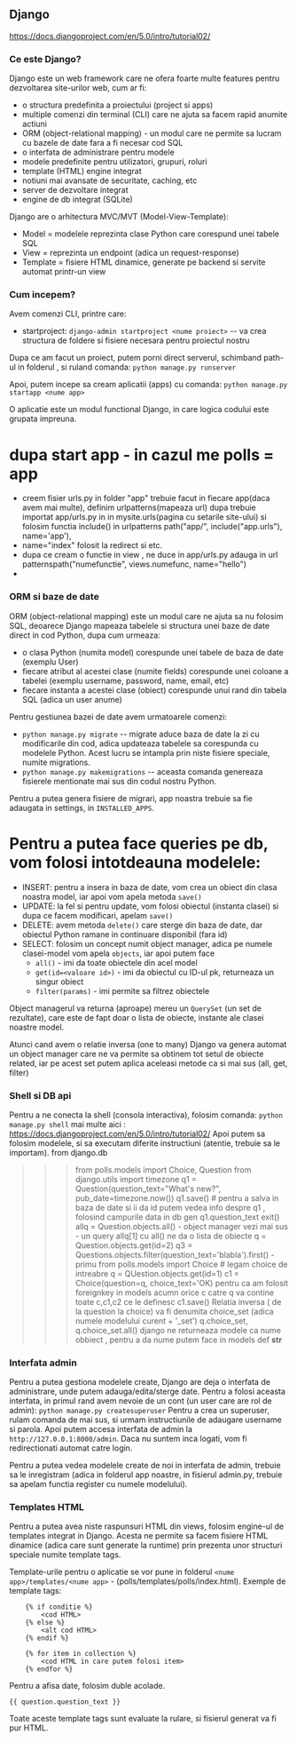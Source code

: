 ## Django
https://docs.djangoproject.com/en/5.0/intro/tutorial02/
### Ce este Django?

Django este un web framework care ne ofera foarte multe features pentru dezvoltarea site-urilor web, cum ar fi:
- o structura predefinita a proiectului (project si apps)
- multiple comenzi din terminal (CLI) care ne ajuta sa facem rapid anumite actiuni
- ORM (object-relational mapping) - un modul care ne permite sa lucram cu bazele de date fara a fi necesar cod SQL
- o interfata de administrare pentru modele
- modele predefinite pentru utilizatori, grupuri, roluri
- template (HTML) engine integrat
- notiuni mai avansate de securitate, caching, etc
- server de dezvoltare integrat
- engine de db integrat (SQLite)


Django are o arhitectura MVC/MVT (Model-View-Template):
- Model = modelele reprezinta clase Python care corespund unei tabele SQL
- View = reprezinta un endpoint (adica un request-response)
- Template = fisiere HTML dinamice, generate pe backend si servite automat printr-un view


### Cum incepem?

Avem comenzi CLI, printre care:
- startproject: `django-admin startproject <nume proiect>` -- va crea structura de foldere si fisiere necesara pentru proiectul nostru

Dupa ce am facut un proiect, putem porni direct serverul, schimband path-ul in folderul <nume proiect>,
si ruland comanda:
`python manage.py runserver`

Apoi, putem incepe sa cream aplicatii (apps) cu comanda:
`python manage.py startapp <nume app>`

O aplicatie este un modul functional Django, in care logica codului este grupata impreuna.

# dupa start app - in cazul me polls = app
- creem fisier urls.py  in folder "app" trebuie facut in fiecare app(daca avem mai multe), definim urlpatterns(mapeaza url) 
dupa trebuie importat app/urls.py in  in mysite.urls(pagina cu setarile site-ului) si folosim functia include() in urlpatterns
path("app/", include("app.urls"), name='app'),
 - name="index" folosit la redirect si etc.
- dupa ce cream o functie in view , ne duce in app/urls.py adauga in url patternspath("numefunctie", views.numefunc, name="hello")
- 

### ORM si baze de date

ORM (object-relational mapping) este un modul care ne ajuta sa nu folosim SQL, deoarece Django mapeaza
tabelele si structura unei baze de date direct in cod Python, dupa cum urmeaza:
- o clasa Python (numita model) corespunde unei tabele de baza de date (exemplu User)
- fiecare atribut al acestei clase (numite fields) corespunde unei coloane a tabelei (exemplu username, password, name, email, etc)
- fiecare instanta a acestei clase (obiect) corespunde unui rand din tabela SQL (adica un user anume)

Pentru gestiunea bazei de date avem urmatoarele comenzi:
- `python manage.py migrate` -- migrate aduce baza de date la zi cu modificarile din cod, adica updateaza tabelele
    sa corespunda cu modelele Python. Acest lucru se intampla prin niste fisiere speciale, numite migrations.
- `python manage.py makemigrations` -- aceasta comanda genereaza fisierele mentionate mai sus din codul nostru Python.

Pentru a putea genera fisiere de migrari, app noastra trebuie sa fie adaugata in settings, in `INSTALLED_APPS`. 

# Pentru a putea face queries pe db, vom folosi intotdeauna modelele:
- INSERT: pentru a insera in baza de date, vom crea un obiect din clasa noastra model, iar apoi vom apela metoda `save()`
- UPDATE: la fel si pentru update, vom folosi obiectul (instanta clasei) si dupa ce facem modificari, apelam `save()`
- DELETE: avem metoda `delete()` care sterge din baza de date, dar obiectul Python ramane in continuare disponibil (fara id)
- SELECT: folosim un concept numit object manager, adica pe numele clasei-model vom apela `objects`, iar apoi putem face
  - `all()` - imi da toate obiectele din acel model
  - `get(id=<valoare id>)` - imi da obiectul cu ID-ul pk, returneaza un singur obiect
  - `filter(params)` - imi permite sa filtrez obiectele

Object managerul va returna (aproape) mereu un `QuerySet` (un set de rezultate), care este de fapt doar o lista de obiecte,
instante ale clasei noastre model.

Atunci cand avem o relatie inversa (one to many) Django va genera automat un object manager care ne va permite sa obtinem
tot setul de obiecte related, iar pe acest set putem aplica aceleasi metode ca si mai sus (all, get, filter)


### Shell si DB api

Pentru a ne conecta la shell (consola interactiva), folosim comanda:
`python manage.py shell`
mai multe aici : https://docs.djangoproject.com/en/5.0/intro/tutorial02/
Apoi putem sa folosim modelele, si sa executam diferite instructiuni (atentie, trebuie sa le importam).
from django.db
>>> from polls.models import Choice, Question 
> from django.utils import timezone
q1  = Question(question_text="What's new?", pub_date=timezone.now())
q1.save()  # pentru a salva in baza de date si ii da id
> putem vedea info despre q1  , folosind campurile data in db gen q1.question_text
> exit()
> allq = Question.objects.all()  - object manager vezi mai sus - un query allq[1] cu all() ne da o lista de obiecte
> q = Question.objects.get(id=2)
> q3 = Questions.objects.filter(question_text='blabla').first() - primu
>>> from polls.models import Choice  # legam choice de intreabre 
> q = QUestion.objects.get(id=1)
> c1 = Choice(question=q, choice_text='OK) pentru ca am folosit foreignkey in models acumn orice c catre q va 
contine toate c,c1,c2 ce le definesc
> c1.save()
> Relatia inversa ( de la question la choice) va fi denumita choice_set (adica numele modelului curent + '_set') 
q.choice_set, q.choice_set.all() django ne returneaza modele ca nume obbiect , pentru a da nume putem face in models def __str__

### Interfata admin

Pentru a putea gestiona modelele create, Django are deja o interfata de administrare, unde putem adauga/edita/sterge date.
Pentru a folosi aceasta interfata, in primul rand avem nevoie de un cont (un user care are rol de admin):
`python manage.py createsuperuser`
Pentru a crea un superuser, rulam comanda de mai sus, si urmam instructiunile de adaugare username si parola.
Apoi putem accesa interfata de admin la `http://127.0.0.1:8000/admin`. Daca nu suntem inca logati, vom fi redirectionati automat catre login.

Pentru a putea vedea modelele create de noi in interfata de admin, trebuie sa le inregistram (adica in folderul app noastre,
in fisierul admin.py, trebuie sa apelam functia register cu numele modelului).


### Templates HTML

Pentru a putea avea niste raspunsuri HTML din views, folosim engine-ul de templates integrat in Django.
Acesta ne permite sa facem fisiere HTML dinamice (adica care sunt generate la runtime) prin prezenta unor
structuri speciale numite template tags.

Template-urile pentru o aplicatie se vor pune in folderul `<nume app>/templates/<nume app>` - (polls/templates/polls/index.html).
Exemple de template tags:
```
    {% if conditie %}
        <cod HTML>
    {% else %}
        <alt cod HTML>
    {% endif %}
```
```ignorelang
    {% for item in collection %}
        <cod HTML in care putem folosi item>
    {% endfor %}
```

Pentru a afisa date, folosim duble acolade.
```ignorelang
{{ question.question_text }}
```

Toate aceste template tags sunt evaluate la rulare, si fisierul generat va fi pur HTML.